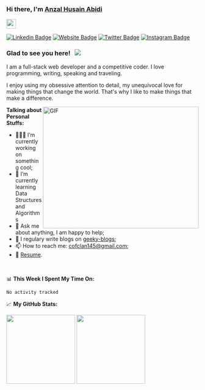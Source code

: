 ### Hi there, I'm <a href="https://anzalabidi.netlify.app" target="_blank">Anzal Husain Abidi</a>
<img src="https://media.giphy.com/media/hvRJCLFzcasrR4ia7z/giphy.gif" width="25px">

[![Linkedin Badge](https://img.shields.io/badge/-LinkedIn-0e76a8?style=flat-square&logo=Linkedin&logoColor=white)](https://www.linkedin.com/in/anzal-husain-abidi-740a40204/)
[![Website Badge](https://img.shields.io/badge/Website-3b5998?style=flat-square&logo=google-chrome&logoColor=white)](https://anzalabidi.netlify.app)
[![Twitter Badge](https://img.shields.io/badge/-Twitter-00acee?style=flat-square&logo=Twitter&logoColor=white)](https://twitter.com/AnzalAbidi)
[![Instagram Badge](https://img.shields.io/badge/-Instagram-e4405f?style=flat-square&logo=Instagram&logoColor=white)](https://instagram.com/anzalabidi/)


### Glad to see you here! &nbsp; ![](https://visitor-badge.glitch.me/badge?page_id=anzal1.anzal1)

I am a full-stack web developer and a competitive coder. I love programming, writing, speaking and traveling.

 I enjoy using my obsessive attention to detail, my unequivocal love for making things that change the world. That's why I like to make things that make a difference.

<img align="right" alt="GIF" src="https://i.giphy.com/media/qgQUggAC3Pfv687qPC/giphy.webp" width="408" height="318" border-radius="20%" />
  

**Talking about Personal Stuffs:**

- 👨🏻‍💻 I’m currently working on something cool;
- 🚀 I’m currently learning Data Structures and Algorithms
- 💬 Ask me about anything, I am happy to help;
- 📝 I regulary write blogs on [geeky-blogs](https://geeky-blogs.netlify.app/);
- 📫 How to reach me: cofclan145@gmail.com;
- 📝 [Resume](https://anzalabidi.netlify.app/#/).

</br>

📊 **This Week I Spent My Time On:**
<!--START_SECTION:waka-->

```text
No activity tracked
```

<!--END_SECTION:waka-->


📈 **My GitHub Stats:**

<p>
  <img height="180em" src="https://github-readme-stats.vercel.app/api?username=anzal1&theme=dracula&show_icons=true&hide_border=true&&count_private=true&include_all_commits=true" />
  <img height="180em" src="https://github-readme-stats.vercel.app/api/top-langs/?username=anzal1&exclude_repo=KNN-Image-Classification&theme=dracula&show_icons=true&hide_border=true&layout=compact&langs_count=8"/>
</p>




